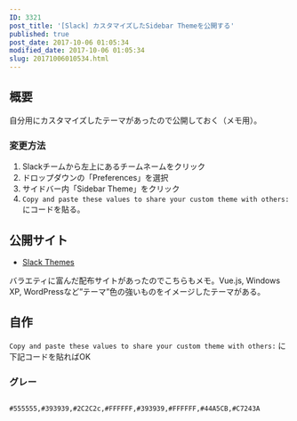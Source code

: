 ```yaml
---
ID: 3321
post_title: '[Slack] カスタマイズしたSidebar Themeを公開する'
published: true
post_date: 2017-10-06 01:05:34
modified_date: 2017-10-06 01:05:34
slug: 20171006010534.html
---
```

<h2>概要</h2>
<p>自分用にカスタマイズしたテーマがあったので公開しておく（メモ用）。</p>
<h3>変更方法</h3>
<ol>
<li>Slackチームから左上にあるチームネームをクリック</li>
<li>ドロップダウンの「Preferences」を選択</li>
<li>サイドバー内「Sidebar Theme」をクリック</li>
<li><code>Copy and paste these values to share your custom theme with others:</code> にコードを貼る。</li>
</ol>
<p><!--more--></p>
<h2>公開サイト</h2>
<ul>
<li><a href="http://slackthemes.net/">Slack Themes</a></li>
</ul>
<p>バラエティに富んだ配布サイトがあったのでこちらもメモ。Vue.js, Windows XP, WordPressなど&#8221;テーマ&#8221;色の強いものをイメージしたテーマがある。</p>
<h2>自作</h2>
<p><code>Copy and paste these values to share your custom theme with others:</code> に下記コードを貼ればOK</p>
<h3>グレー</h3>
<img decoding="async" lazyload="lazy" src="https://i.imgur.com/bEVHXzL.png" alt="" />
<pre><code>#555555,#393939,#2C2C2c,#FFFFFF,#393939,#FFFFFF,#44A5CB,#C7243A
</code></pre>